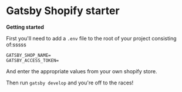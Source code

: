 # Gatsby Shopify starter

**Getting started**

First you'll need to add a `.env` file to the root of your project consisting of:sssss

```
GATSBY_SHOP_NAME=
GATSBY_ACCESS_TOKEN=
```

And enter the appropriate values from your own shopify store.

Then run `gatsby develop` and you're off to the races!
